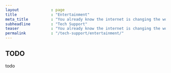 ```yaml
---
layout              : page
title               : "Entertainment"
meta_title          : "You already know the internet is changing the world. How do we and our families harness this for good and not for ill?"
subheadline         : "Tech Support"
teaser              : "You already know the internet is changing the world. How do we and our families harness this for good and not for ill?"
permalink           : "/tech-support/entertainment/"
---
```


## TODO

todo